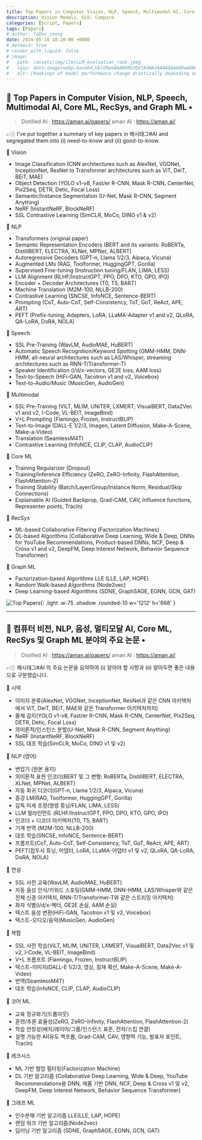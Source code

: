 ```yaml
---
title: Top Papers in Computer Vision, NLP, Speech, Multimodal AI, Core ML, RecSys, and Graph ML 
description: Vision Models, ELO, Compare
categories: [Script, Papers]
tags: [Papers]
# author: foDev_jeong
date: 2024-05-18 18:20:00 +0800
# mermaid: true
# render_with_liquid: false
# image:
#   path: /assets/img/llm/LLM_evaluation_rank.jpeg
#   lqip: data:image/webp;base64,UklGRpoAAABXRUJQVlA4WAoAAAAQAAAADwAABwAAQUxQSDIAAAARL0AmbZurmr57yyIiqE8oiG0bejIYEQTgqiDA9vqnsUSI6H+oAERp2HZ65qP/VIAWAFZQOCBCAAAA8AEAnQEqEAAIAAVAfCWkAALp8sF8rgRgAP7o9FDvMCkMde9PK7euH5M1m6VWoDXf2FkP3BqV0ZYbO6NA/VFIAAAA
#   alt: [Rankings of model performance change drastically depending on which LLM is used as the judge on KILT-NQ]
---
```



## 📝 Top Papers in Computer Vision, NLP, Speech, Multimodal AI, Core ML, RecSys, and Graph ML • 

> Distilled AI : <https://aman.ai/papers/>
> aman AI : <https://aman.ai/>

👉🏼 I’ve put together a summary of key papers in 해시태그#AI and segregated them into (i) need-to-know and (ii) good-to-know.

🔹 Vision
- Image Classification (CNN architectures such as AlexNet, VGGNet, InceptionNet, ResNet to Transformer architectures such as ViT, DeiT, BEiT, MAE)
- Object Detection (YOLO v1-v8, Fast/er R-CNN, Mask R-CNN, CenterNet, Pix2Seq, DETR, Detic, Focal Loss)
- Semantic/Instance Segmentation (U-Net, Mask R-CNN, Segment Anything)
- NeRF (InstantNeRF, BlockNeRF)
- SSL Contrastive Learning (SimCLR, MoCo, DINO v1 & v2)

🔹 NLP
- Transformers (original paper)
- Semantic Representation Encoders (BERT and its variants: RoBERTa, DistillBERT, ELECTRA, XLNet, MPNet, ALBERT)
- Autoregressive Decoders (GPT-n, Llama 1/2/3, Alpaca, Vicuna)
- Augmented LMs (RAG, Toolformer, HuggingGPT, Gorilla)
- Supervised Fine-tuning (Instruction tuning/FLAN, LIMA, LESS)
- LLM Alignment (RLHF/InstructGPT, PPO, DPO, KTO, GPO, IPO)
- Encoder + Decoder Architectures (T0, T5, BART)
- Machine Translation (M2M-100, NLLB-200)
- Contrastive Learning (SNCSE, InfoNCE, Sentence-BERT)
- Prompting (CoT, Auto-CoT, Self-Consistency, ToT, GoT, ReAct, APE, ART)
- PEFT (Prefix-tuning, Adapters, LoRA, LLaMA-Adapter v1 and v2, QLoRA, QA-LoRA, DoRA, NOLA)

🔹 Speech
- SSL Pre-Training (WavLM, AudioMAE, HuBERT)
- Automatic Speech Recognition/Keyword Spotting (GMM-HMM, DNN-HMM, all-neural architectures such as LAS/Whisper, streaming architectures such as RNN-T/Transformer-T)
- Speaker Identification (i/d/x-vectors, GE2E loss, AAM loss)
- Text-to-Speech (HiFi-GAN, Tacotron v1 and v2, Voicebox)
- Text-to-Audio/Music (MusicGen, AudioGen)

🔹 Multimodal
- SSL Pre-Training (ViLT, MLIM, UNiTER, LXMERT, VisualBERT, Data2Vec v1 and v2, I-Code, VL-BEIT, ImageBind)
- V+L Prompting (Flamingo, Frozen, InstructBLIP)
- Text-to-Image (DALL-E 1/2/3, Imagen, Latent Diffusion, Make-A-Scene, Make-a-Video)
- Translation (SeamlessM4T)
- Contrastive Learning (InfoNCE, CLIP, CLAP, AudioCLIP)

🔹 Core ML
- Training Regularizer (Dropout)
- Training/Inference Efficiency (ZeRO, ZeRO-Infinity, FlashAttention, FlashAttention-2)
- Training Stability (Batch/Layer/Group/Instance Norm, Residual/Skip Connections)
- Explainable AI (Guided Backprop, Grad-CAM, CAV, Influence functions, Representer points, TracIn)

🔹 RecSys
- ML-based Collaborative Filtering (Factorization Machines)
- DL-based Algorithms (Collaborative Deep Learning, Wide & Deep, DNNs for YouTube Recommendations, Product-based DNNs, NCF, Deep & Cross v1 and v2, DeepFM, Deep Interest Network, Behavior Sequence Transformer)

🔹 Graph ML
- Factorization-based Algorithms LLE (LLE, LAP, HOPE)
- Random Walk-based Algorithms (Node2vec)
- Deep Learning-based Algorithms (SDNE, GraphSAGE, EGNN, GCN, GAT)


![ Top Papers ](/assets/img/news/AI_Papers_link.gif){: .light .w-75 .shadow .rounded-10 w='1212' h='668' }

* * *

## 📝 컴퓨터 비전, NLP, 음성, 멀티모달 AI, Core ML, RecSys 및 Graph ML 분야의 주요 논문 • 

> Distilled AI : <https://aman.ai/papers/>
> aman AI : <https://aman.ai/>
> 
👉🏼 해시태그#AI 의 주요 논문을 요약하여 (i) 알아야 할 사항과 (ii) 알아두면 좋은 내용으로 구분했습니다.

🔹 시력
- 이미지 분류(AlexNet, VGGNet, InceptionNet, ResNet과 같은 CNN 아키텍처에서 ViT, DeiT, BEiT, MAE와 같은 Transformer 아키텍처까지)
- 물체 감지(YOLO v1-v8, Fast/er R-CNN, Mask R-CNN, CenterNet, Pix2Seq, DETR, Detic, Focal Loss)
- 의미론적/인스턴스 분할(U-Net, Mask R-CNN, Segment Anything)
- NeRF (InstantNeRF, BlockNeRF)
- SSL 대조 학습(SimCLR, MoCo, DINO v1 및 v2)

🔹 NLP (영어)
- 변압기 (원본 용지)
- 의미론적 표현 인코더(BERT 및 그 변형: RoBERTa, DistillBERT, ELECTRA, XLNet, MPNet, ALBERT)
- 자동 회귀 디코더(GPT-n, Llama 1/2/3, Alpaca, Vicuna)
- 증강 LM(RAG, Toolformer, HuggingGPT, Gorilla)
- 감독 미세 조정(명령 튜닝/FLAN, LIMA, LESS)
- LLM 얼라인먼트 (RLHF/InstructGPT, PPO, DPO, KTO, GPO, IPO)
- 인코더 + 디코더 아키텍처(T0, T5, BART)
- 기계 번역 (M2M-100, NLLB-200)
- 대조 학습(SNCSE, InfoNCE, Sentence-BERT)
- 프롬프트(CoT, Auto-CoT, Self-Consistency, ToT, GoT, ReAct, APE, ART)
- PEFT(접두사 튜닝, 어댑터, LoRA, LLaMA-어댑터 v1 및 v2, QLoRA, QA-LoRA, DoRA, NOLA)

🔹 연설
- SSL 사전 교육(WavLM, AudioMAE, HuBERT)
- 자동 음성 인식/키워드 스포팅(GMM-HMM, DNN-HMM, LAS/Whisper와 같은 전체 신경 아키텍처, RNN-T/Transformer-T와 같은 스트리밍 아키텍처)
- 화자 식별(i/d/x-벡터, GE2E 손실, AAM 손실)
- 텍스트 음성 변환(HiFi-GAN, Tacotron v1 및 v2, Voicebox)
- 텍스트-오디오/음악(MusicGen, AudioGen)

🔹 복합
- SSL 사전 학습(ViLT, MLIM, UNiTER, LXMERT, VisualBERT, Data2Vec v1 및 v2, I-Code, VL-BEIT, ImageBind)
- V+L 프롬프트 (Flamingo, Frozen, InstructBLIP)
- 텍스트-이미지(DALL-E 1/2/3, 영상, 잠재 확산, Make-A-Scene, Make-A-Video)
- 번역(SeamlessM4T)
- 대조 학습(InfoNCE, CLIP, CLAP, AudioCLIP)

🔹 코어 ML
- 교육 정규화기(드롭아웃)
- 훈련/추론 효율성(ZeRO, ZeRO-Infinity, FlashAttention, FlashAttention-2)
- 학습 안정성(배치/레이어/그룹/인스턴스 표준, 잔차/스킵 연결)
- 설명 가능한 AI(유도 백프롭, Grad-CAM, CAV, 영향력 기능, 발표자 포인트, TracIn)

🔹 레크시스
- ML 기반 협업 필터링(Factorization Machine)
- DL 기반 알고리즘 (Collaborative Deep Learning, Wide & Deep, YouTube Recommendations용 DNN, 제품 기반 DNN, NCF, Deep & Cross v1 및 v2, DeepFM, Deep Interest Network, Behavior Sequence Transformer)

🔹 그래프 ML
- 인수분해 기반 알고리즘 LLE(LLE, LAP, HOPE)
- 랜덤 워크 기반 알고리즘(Node2vec)
- 딥러닝 기반 알고리즘 (SDNE, GraphSAGE, EGNN, GCN, GAT)